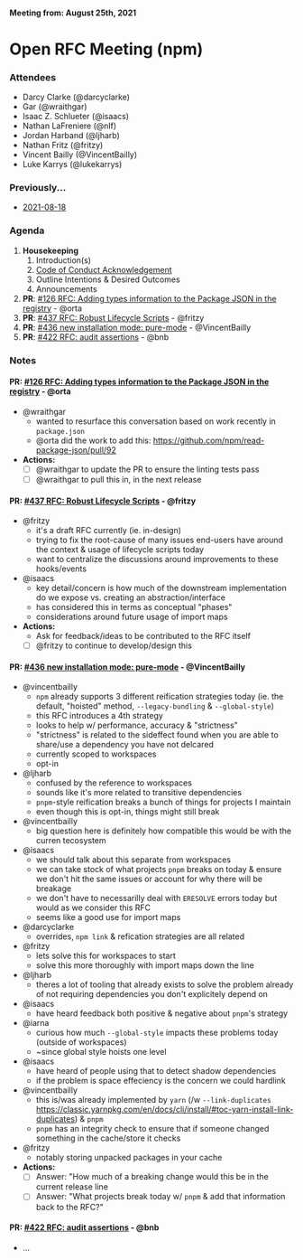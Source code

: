 #### Meeting from: August 25th, 2021

# Open RFC Meeting (npm)

### Attendees
- Darcy Clarke (@darcyclarke)
- Gar (@wraithgar)
- Isaac Z. Schlueter (@isaacs)
- Nathan LaFreniere (@nlf)
- Jordan Harband (@ljharb)
- Nathan Fritz (@fritzy)
- Vincent Bailly (@VincentBailly)
- Luke Karrys (@lukekarrys)

### Previously...

- [2021-08-18](https://github.com/npm/rfcs/blob/latest/meetings/2021-08-18.md)

### Agenda

1. **Housekeeping**
	1. Introduction(s)
	1. [Code of Conduct Acknowledgement](https://www.npmjs.com/policies/conduct)
	1. Outline Intentions & Desired Outcomes
	1. Announcements
1. **PR**: [#126 RFC: Adding types information to the Package JSON in the  registry](https://github.com/npm/rfcs/pull/126) - @orta
1. **PR**: [#437 RFC: Robust Lifecycle Scripts](https://github.com/npm/rfcs/pull/437) - @fritzy
1. **PR**: [#436 new installation mode: pure-mode](https://github.com/npm/rfcs/pull/436) - @VincentBailly
1. **PR**: [#422 RFC: audit assertions](https://github.com/npm/rfcs/pull/422) - @bnb

### Notes

#### **PR**: [#126 RFC: Adding types information to the Package JSON in the  registry](https://github.com/npm/rfcs/pull/126) - @orta
- @wraithgar
  - wanted to resurface this conversation based on work recently in `package.json`
  - @orta did the work to add this: https://github.com/npm/read-package-json/pull/92
- **Actions:**
  - [ ] @wraithgar to update the PR to ensure the linting tests pass
  - [ ] @wraithgar to pull this in, in the next release

#### **PR**: [#437 RFC: Robust Lifecycle Scripts](https://github.com/npm/rfcs/pull/437) - @fritzy
- @fritzy
  - it's a draft RFC currently (ie. in-design)
  - trying to fix the root-cause of many issues end-users have around the context & usage of lifecycle scripts today
  - want to centralize the discussions around improvements to these hooks/events
- @isaacs 
  - key detail/concern is how much of the downstream implementation do we expose vs. creating an abstraction/interface
  - has considered this in terms as conceptual "phases"
  - considerations around future usage of import maps
- **Actions:**
  - Ask for feedback/ideas to be contributed to the RFC itself
  - [ ] @fritzy to continue to develop/design this

#### **PR**: [#436 new installation mode: pure-mode](https://github.com/npm/rfcs/pull/436) - @VincentBailly
- @vincentbailly
  - `npm` already supports 3 different reification strategies today (ie. the default, "hoisted" method, `--legacy-bundling` & `--global-style`)
  - this RFC introduces a 4th strategy
  - looks to help w/ performance, accuracy & "strictness"
  - "strictness" is related to the sideffect found when you are able to share/use a dependency you have not delcared
  - currently scoped to workspaces
  - opt-in
- @ljharb
  - confused by the reference to workspaces
  - sounds like it's more related to transitive dependencies
  - `pnpm`-style reification breaks a bunch of things for projects I maintain
  - even though this is opt-in, things might still break
- @vincentbailly
  - big question here is definitely how compatible this would be with the curren tecosystem
- @isaacs 
  - we should talk about this separate from workspaces
  - we can take stock of what projects `pnpm` breaks on today & ensure we don't hit the same issues or account for why there will be breakage
  - we don't have to necessarilly deal with `ERESOLVE` errors today but would as we consider this RFC
  - seems like a good use for import maps
- @darcyclarke
  - overrides, `npm link` & refication strategies are all related
- @fritzy
  - lets solve this for workspaces to start
  - solve this more thoroughly with import maps down the line
- @ljharb
  - theres a lot of tooling that already exists to solve the problem already of not requiring dependencies you don't explicitely depend on
- @isaacs 
  - have heard feedback both positive & negative about `pnpm`'s strategy
- @iarna
  - curious how much `--global-style` impacts these problems today (outside of workspaces)
  - ~since global style hoists one level 
- @isaacs
  - have heard of people using that to detect shadow dependencies
  - if the problem is space effeciency is the concern we could hardlink
- @vincentbailly
  - this is/was already implemented by `yarn` (/w `--link-duplicates` https://classic.yarnpkg.com/en/docs/cli/install/#toc-yarn-install-link-duplicates) & `pnpm`
  - `pnpm` has an integrity check to ensure that if someone changed something in the cache/store it checks 
- @fritzy 
  - notably storing unpacked packages in your cache
- **Actions:**
  - [ ] Answer: "How much of a breaking change would this be in the current release line
  - [ ] Answer: "What projects break today w/ `pnpm` & add that information back to the RFC?"

#### **PR**: [#422 RFC: audit assertions](https://github.com/npm/rfcs/pull/422) - @bnb
- ...
